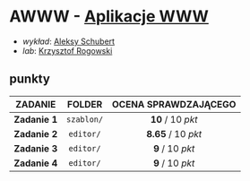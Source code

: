 # AWWW - [Aplikacje WWW](https://usosweb.mimuw.edu.pl/kontroler.php?_action=katalog2/przedmioty/pokazPrzedmiot&prz_kod=1000-214bWWW)

- *wykład*: [Aleksy Schubert](https://usosweb.mimuw.edu.pl/kontroler.php?_action=katalog2/osoby/pokazOsobe&os_id=459)
- *lab*: [Krzysztof Rogowski](https://usosweb.mimuw.edu.pl/kontroler.php?_action=katalog2/osoby/pokazOsobe&os_id=382615)

## punkty

| ZADANIE       | FOLDER     | OCENA SPRAWDZAJĄCEGO |
| :-----------: | :--------: | :------------------: |
| **Zadanie 1** | `szablon/` | **10** / 10 *pkt*    |
| **Zadanie 2** | `editor/`  | **8.65** / 10 *pkt*  |
| **Zadanie 3** | `editor/`  | **9** / 10 *pkt*     |
| **Zadanie 4** | `editor/`  | **9** / 10 *pkt*     |
